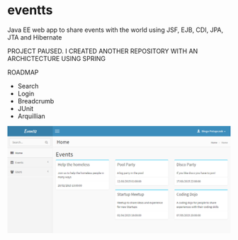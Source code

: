 # eventts

Java EE web app to share events with the world using JSF, EJB, CDI, JPA, JTA and Hibernate

PROJECT PAUSED. I CREATED ANOTHER REPOSITORY WITH AN ARCHICTECTURE USING SPRING

ROADMAP
  - Search
  - Login
  - Breadcrumb
  - JUnit
  - Arquillian
  



![Image](/eventts.png?raw=true)
